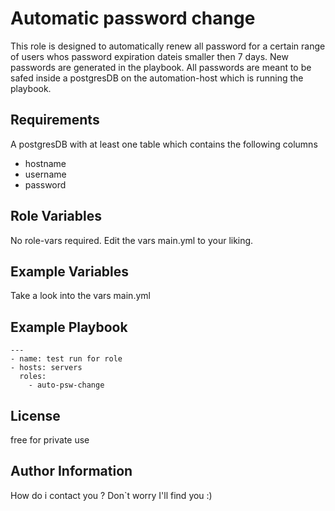 Automatic password change
=========

This role is designed to automatically renew all password for a certain range of users whos password expiration dateis smaller then 7 days. New passwords are generated in the playbook. All passwords are meant to be safed inside a postgresDB on the automation-host which is running the playbook.  

Requirements
------------

A postgresDB  with at least one table which contains the following columns
- hostname
- username
- password


Role Variables
--------------

No role-vars required. Edit the vars main.yml to your liking. 

Example Variables
-----------------

Take a look into the vars main.yml

Example Playbook
----------------

    ---
    - name: test run for role
    - hosts: servers
      roles:
        - auto-psw-change

License
-------

free for private use

Author Information
------------------

How do i contact you ? Don`t worry I'll find you :)

